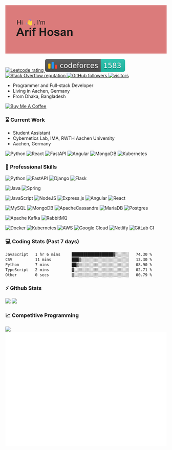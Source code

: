 <!-- ![Arif's GitHub stats](https://github-readme-stats.vercel.app/api?username=ArifHosan) -->

<img src="header.png" alt="header image" />

<p align="left">
  <a href="https://leetcode.com/DrowningPhoenix/">
    <img src="https://cp-logo.vercel.app/leetcode/DrowningPhoenix" alt="Leetcode rating" />
  </a>
  <a href="https://codeforces.com/profile/ArifHosan">
    <img src="https://raw.githubusercontent.com/ArifHosan/cf-stats/main/output/rating.svg" alt="CodeForces rating" />
  </a>
  <a href="https://stackoverflow.com/users/5510537/arif-hosan">
    <img alt="Stack Overflow reputation" src="https://img.shields.io/stackexchange/stackoverflow/r/5510537?color=orange&label=reputation&logo=stackoverflow">
  </a>
  <a href="https://github.com/ArifHosan?tab=followers">
    <img alt="GitHub followers" src="https://img.shields.io/github/followers/ArifHosan?color=green&logo=github">
  </a>
  <a href="https://github.com/ArifHosan/">
    <img src="https://komarev.com/ghpvc/?username=ArifHosan" alt="visitors" />
  </a>
</p>

- Programmer and Full-stack Developer
- Living in Aachen, Germany
- From Dhaka, Bangladesh

<a href="https://www.buymeacoffee.com/arifhosan" target="_blank"><img src="https://cdn.buymeacoffee.com/buttons/default-orange.png" alt="Buy Me A Coffee" height="41" width="174"></a>

### :hourglass: Current Work
- Student Assistant
- Cybernetics Lab, IMA, RWTH Aachen University
- Aachen, Germany

![Python](https://img.shields.io/badge/python-3670A0?style=for-the-badge&logo=python&logoColor=ffdd54)
![React](https://img.shields.io/badge/react-%2320232a.svg?style=for-the-badge&logo=react&logoColor=%2361DAFB)
![FastAPI](https://img.shields.io/badge/FastAPI-005571?style=for-the-badge&logo=fastapi)
![Angular](https://img.shields.io/badge/angular-%23DD0031.svg?style=for-the-badge&logo=angular&logoColor=white)
![MongoDB](https://img.shields.io/badge/MongoDB-%234ea94b.svg?style=for-the-badge&logo=mongodb&logoColor=white)
![Kubernetes](https://img.shields.io/badge/kubernetes-%23326ce5.svg?style=for-the-badge&logo=kubernetes&logoColor=white)

### :briefcase: Professional Skills
![Python](https://img.shields.io/badge/python-3670A0?style=for-the-badge&logo=python&logoColor=ffdd54)
![FastAPI](https://img.shields.io/badge/FastAPI-005571?style=for-the-badge&logo=fastapi)
![Django](https://img.shields.io/badge/django-%23092E20.svg?style=for-the-badge&logo=django&logoColor=white)
![Flask](https://img.shields.io/badge/flask-%23000.svg?style=for-the-badge&logo=flask&logoColor=white)

![Java](https://img.shields.io/badge/java-%23ED8B00.svg?style=for-the-badge&logo=java&logoColor=white)
![Spring](https://img.shields.io/badge/spring-%236DB33F.svg?style=for-the-badge&logo=spring&logoColor=white)

![JavaScript](https://img.shields.io/badge/javascript-%23323330.svg?style=for-the-badge&logo=javascript&logoColor=%23F7DF1E)
![NodeJS](https://img.shields.io/badge/node.js-6DA55F?style=for-the-badge&logo=node.js&logoColor=white)
![Express.js](https://img.shields.io/badge/express.js-%23404d59.svg?style=for-the-badge&logo=express&logoColor=%2361DAFB)
![Angular](https://img.shields.io/badge/angular-%23DD0031.svg?style=for-the-badge&logo=angular&logoColor=white)
![React](https://img.shields.io/badge/react-%2320232a.svg?style=for-the-badge&logo=react&logoColor=%2361DAFB)

![MySQL](https://img.shields.io/badge/mysql-%2300f.svg?style=for-the-badge&logo=mysql&logoColor=white)
![MongoDB](https://img.shields.io/badge/MongoDB-%234ea94b.svg?style=for-the-badge&logo=mongodb&logoColor=white)
![ApacheCassandra](https://img.shields.io/badge/cassandra-%231287B1.svg?style=for-the-badge&logo=apache-cassandra&logoColor=white)
![MariaDB](https://img.shields.io/badge/MariaDB-003545?style=for-the-badge&logo=mariadb&logoColor=white)
![Postgres](https://img.shields.io/badge/postgres-%23316192.svg?style=for-the-badge&logo=postgresql&logoColor=white)

![Apache Kafka](https://img.shields.io/badge/Apache%20Kafka-000?style=for-the-badge&logo=apachekafka)
![RabbitMQ](https://img.shields.io/badge/Rabbitmq-FF6600?style=for-the-badge&logo=rabbitmq&logoColor=white)

![Docker](https://img.shields.io/badge/docker-%230db7ed.svg?style=for-the-badge&logo=docker&logoColor=white)
![Kubernetes](https://img.shields.io/badge/kubernetes-%23326ce5.svg?style=for-the-badge&logo=kubernetes&logoColor=white)
![AWS](https://img.shields.io/badge/AWS-%23FF9900.svg?style=for-the-badge&logo=amazon-aws&logoColor=white)
![Google Cloud](https://img.shields.io/badge/GoogleCloud-%234285F4.svg?style=for-the-badge&logo=google-cloud&logoColor=white)
![Netlify](https://img.shields.io/badge/netlify-%23000000.svg?style=for-the-badge&logo=netlify&logoColor=#00C7B7)
![GitLab CI](https://img.shields.io/badge/gitlab%20ci-%23181717.svg?style=for-the-badge&logo=gitlab&logoColor=white)

### :computer: Coding Stats (Past 7 days)
<!--START_SECTION:waka-->

```text
JavaScript   1 hr 6 mins     ██████████████████▓░░░░░░   74.30 %
CSV          11 mins         ███▒░░░░░░░░░░░░░░░░░░░░░   13.30 %
Python       7 mins          ██▒░░░░░░░░░░░░░░░░░░░░░░   08.90 %
TypeScript   2 mins          ▓░░░░░░░░░░░░░░░░░░░░░░░░   02.71 %
Other        0 secs          ▒░░░░░░░░░░░░░░░░░░░░░░░░   00.79 %
```

<!--END_SECTION:waka-->

### ⚡ Github Stats
<p float="left">
<img height="180em" src="https://github-readme-stats.vercel.app/api?username=ArifHosan&show_icons=true&hide_border=true&&count_private=true&include_all_commits=true" /> 
<img height="180em" src="https://github-readme-stats.vercel.app/api/top-langs/?username=ArifHosan&show_icons=true&hide_border=true&layout=compact&langs_count=8"/>
</p>

### &#128200; Competitive Programming

<p>
<img align='center' width="450em" src="https://leetcard.jacoblin.cool/DrowningPhoenix?theme=light&font=Archivo&height=275">
<img align='center' src="https://raw.githubusercontent.com/ArifHosan/cf-stats/main/output/light_card.svg">
<!-- ![LeetCode Stats](https://leetcard.jacoblin.cool/DrowningPhoenix?theme=light&font=Archivo?width=400&height=200) -->
<!-- ![Codeforces Stats]() -->
</p>

<!--
**ArifHosan/ArifHosan** is a ✨ _special_ ✨ repository because its `README.md` (this file) appears on your GitHub profile.

Here are some ideas to get you started:

- 🔭 I’m currently working on ...
- 🌱 I’m currently learning ...
- 👯 I’m looking to collaborate on ...
- 🤔 I’m looking for help with ...
- 💬 Ask me about ...
- 📫 How to reach me: ...
- 😄 Pronouns: ...
- ⚡ Fun fact: ...
-->
